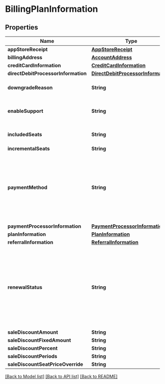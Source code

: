 # BillingPlanInformation

## Properties
Name | Type | Description | Notes
------------ | ------------- | ------------- | -------------
**appStoreReceipt** | [**AppStoreReceipt**](AppStoreReceipt.md) |  | [optional] 
**billingAddress** | [**AccountAddress**](AccountAddress.md) |  | [optional] 
**creditCardInformation** | [**CreditCardInformation**](CreditCardInformation.md) |  | [optional] 
**directDebitProcessorInformation** | [**DirectDebitProcessorInformation**](DirectDebitProcessorInformation.md) |  | [optional] 
**downgradeReason** | **String** | (Optional) The user&#39;s reason for downgrading their billing plan. | [optional] 
**enableSupport** | **String** | When set to **true**, customer support is provided as part of the account plan. | [optional] 
**includedSeats** | **String** | The number of seats (users) included in the plan. | [optional] 
**incrementalSeats** | **String** | Reserved for DocuSign. | [optional] 
**paymentMethod** | **String** | The payment method used for the billing plan. Valid values are:  - &#x60;NotSupported&#x60; - &#x60;CreditCard&#x60; - &#x60;PurchaseOrder&#x60; - &#x60;Premium&#x60; - &#x60;Freemium&#x60; - &#x60;FreeTrial&#x60; - &#x60;AppStore&#x60; - &#x60;DigitalExternal&#x60; - &#x60;DirectDebit&#x60; | [optional] 
**paymentProcessorInformation** | [**PaymentProcessorInformation**](PaymentProcessorInformation.md) |  | [optional] 
**planInformation** | [**PlanInformation**](PlanInformation.md) |  | [optional] 
**referralInformation** | [**ReferralInformation**](ReferralInformation.md) |  | [optional] 
**renewalStatus** | **String** | The renewal status of the account. Possible values are:  - &#x60;auto&#x60;: The account automatically renews.  - &#x60;queued_for_close&#x60;: The account will be closed at the billingPeriodEndDate.  - queued_for_downgrade&#x60;: The account will be downgraded at the &#x60;billingPeriodEndDate&#x60;. | [optional] 
**saleDiscountAmount** | **String** | Reserved for DocuSign. | [optional] 
**saleDiscountFixedAmount** | **String** | Reserved for DocuSign. | [optional] 
**saleDiscountPercent** | **String** | Reserved for DocuSign. | [optional] 
**saleDiscountPeriods** | **String** | Reserved for DocuSign. | [optional] 
**saleDiscountSeatPriceOverride** | **String** | Reserved for DocuSign. | [optional] 

[[Back to Model list]](../README.md#documentation-for-models) [[Back to API list]](../README.md#documentation-for-api-endpoints) [[Back to README]](../README.md)



